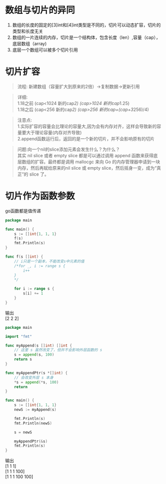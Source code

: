 # 数组与切片的异同
1. 数组的长度的固定的[3]int和[4]int类型是不同的，切片可以动态扩容，切片的类型和长度无关
2. 数组的一片连续的内存，切片是一个结构体，包含长度（len）,容量（cap），底层数组（array)
3. 底层一个数组可以被多个切片引用
# 切片扩容
> 流程: 新建数组（容量扩大到原来的2倍）->复制数据->更新引用

> 详细:  
1.18之前 (cap<1024 新的cap*2)  (cap>1024 新的cap*1.25)  
1.18之后 (cap<256 新的cap*2) (cap>256 新的cap+(cap+3*256)/4)  

>注意点:  
1.实际扩容的容量会比理论的容量大,因为会有内存对齐，这样会导致新的容量要大于理论容量(内存对齐导致)  
2.append函数运行后，返回的是一个新的切片，并不会影响原有的切片   

>问题:向一个nil的slice添加元素会发生什么？为什么？  
其实 nil slice 或者 empty slice 都是可以通过调用 append 函数来获得底层数组的扩容。最终都是调用 mallocgc 来向 Go 的内存管理器申请到一块内存，然后再赋给原来的nil slice 或 empty slice，然后摇身一变，成为“真正”的 slice 了。  
# 切片作为函数参数
go函数都是值传递
````go
package main

func main() {
	s := []int{1, 1, 1}
	f(s)
	fmt.Println(s)
}

func f(s []int) {
	// i只是一个副本，不能改变s中元素的值
	/*for _, i := range s {
		i++
	}
	*/

	for i := range s {
		s[i] += 1
	}
}
````
输出  
[2 2 2]
````go
package main

import "fmt"

func myAppend(s []int) []int {
	// 这里 s 虽然改变了，但并不会影响外层函数的 s
	s = append(s, 100)
	return s
}

func myAppendPtr(s *[]int) {
	// 会改变外层 s 本身
	*s = append(*s, 100)
	return
}

func main() {
	s := []int{1, 1, 1}
	newS := myAppend(s)

	fmt.Println(s)
	fmt.Println(newS)

	s = newS

	myAppendPtr(&s)
	fmt.Println(s)
}
````
输出  
[1 1 1]  
[1 1 1 100]  
[1 1 1 100 100]
